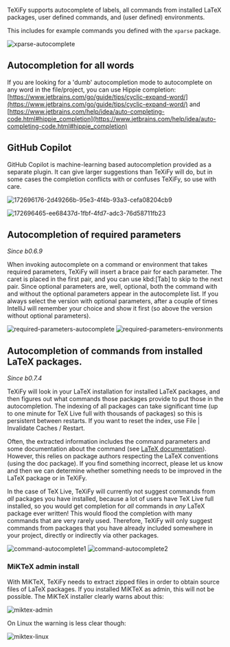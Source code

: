 TeXiFy supports autocomplete of labels, all commands from installed LaTeX packages, user defined commands, and (user defined) environments.

This includes for example commands you defined with the `xparse` package.

![xparse-autocomplete](https://raw.githubusercontent.com/wiki/Hannah-Sten/TeXiFy-IDEA/Writing/figures/xparse-autocomplete.png)

## Autocompletion for all words

If you are looking for a 'dumb' autocompletion mode to autocomplete on any word in the file/project, you can use Hippie completion: [https://www.jetbrains.com/go/guide/tips/cyclic-expand-word/](https://www.jetbrains.com/go/guide/tips/cyclic-expand-word/) and [https://www.jetbrains.com/help/idea/auto-completing-code.html#hippie_completion](https://www.jetbrains.com/help/idea/auto-completing-code.html#hippie_completion)

## GitHub Copilot

GitHub Copilot is machine-learning based autocompletion provided as a separate plugin.
It can give larger suggestions than TeXiFy will do, but in some cases the completion conflicts with or confuses TeXiFy, so use with care.

![172696176-2d49266b-95e3-4f4b-93a3-cefa08204cb9](https://user-images.githubusercontent.com/15669080/172696176-2d49266b-95e3-4f4b-93a3-cefa08204cb9.png)

![172696465-ee68437d-1fbf-4fd7-adc3-76d58711fb23](https://user-images.githubusercontent.com/15669080/172696465-ee68437d-1fbf-4fd7-adc3-76d58711fb23.png)

## Autocompletion of required parameters
_Since b0.6.9_

When invoking autocomplete on a command or environment that takes required parameters, TeXiFy will insert a brace pair for each parameter.
The caret is placed in the first pair, and you can use kbd:[Tab] to skip to the next pair.
Since optional parameters are, well, optional, both the command with and without the optional parameters appear in the autocomplete list.
If you always select the version with optional parameters, after a couple of times IntelliJ will remember your choice and show it first (so above the version without optional parameters).

![required-parameters-autocomplete](https://raw.githubusercontent.com/wiki/Hannah-Sten/TeXiFy-IDEA/Writing/figures/required-parameters-autocomplete.gif)
![required-parameters-environments](https://raw.githubusercontent.com/wiki/Hannah-Sten/TeXiFy-IDEA/Writing/figures/required-parameters-environments.gif)

## Autocompletion of commands from installed LaTeX packages.
_Since b0.7.4_

TeXiFy will look in your LaTeX installation for installed LaTeX packages, and then figures out what commands those packages provide to put those in the autocompletion.
The indexing of all packages can take significant time (up to one minute for TeX Live full with thousands of packages) so this is persistent between restarts.
If you want to reset the index, use <ui-path>File | Invalidate Caches / Restart</ui-path>.

Often, the extracted information includes the command parameters and some documentation about the command (see [LaTeX documentation](LaTeX-documentation)).
However, this relies on package authors respecting the LaTeX conventions (using the doc package).
If you find something incorrect, please let us know and then we can determine whether something needs to be improved in the LaTeX package or in TeXiFy.

In the case of TeX Live, TeXiFy will currently not suggest commands from _all_ packages you have installed, because a lot of users have TeX Live full installed, so you would get completion for _all_ commands in _any_ LaTeX package ever written!
This would flood the completion with many commands that are very rarely used.
Therefore, TeXiFy will only suggest commands from packages that you have already included somewhere in your project, directly or indirectly via other packages.

![command-autocomplete1](https://raw.githubusercontent.com/wiki/Hannah-Sten/TeXiFy-IDEA/Writing/figures/command-autocomplete1.png)
![command-autocomplete2](https://raw.githubusercontent.com/wiki/Hannah-Sten/TeXiFy-IDEA/Writing/figures/command-autocomplete2.png)

### MiKTeX admin install

With MiKTeX, TeXiFy needs to extract zipped files in order to obtain source files of LaTeX packages.
If you installed MiKTeX as admin, this will not be possible.
The MiKTeX installer clearly warns about this:

![miktex-admin](https://raw.githubusercontent.com/wiki/Hannah-Sten/TeXiFy-IDEA/Writing/figures/miktex-admin.PNG)

On Linux the warning is less clear though:

![miktex-linux](https://raw.githubusercontent.com/wiki/Hannah-Sten/TeXiFy-IDEA/Writing/figures/miktex-linux.png)
